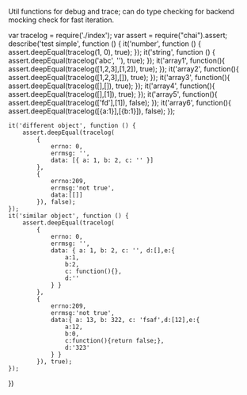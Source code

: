 
Util functions for debug and trace; can do type checking for backend mocking check for fast iteration.

var tracelog = require('./index');
var assert = require("chai").assert;
describe('test simple', function () {
    it('number', function () {
        assert.deepEqual(tracelog(1, 0), true);
    });
    it('string', function () {
        assert.deepEqual(tracelog('abc', ''), true);
    });
    it('array1', function(){
        assert.deepEqual(tracelog([1,2,3],[1,2]), true);
    });
    it('array2', function(){
        assert.deepEqual(tracelog([1,2,3],[]), true);
    });
    it('array3', function(){
        assert.deepEqual(tracelog([],[]), true);
    });
    it('array4', function(){
        assert.deepEqual(tracelog([],[1]), true);
    });
    it('array5', function(){
        assert.deepEqual(tracelog(['fd'],[1]), false);
    });
    it('array6', function(){
        assert.deepEqual(tracelog([{a:1}],[{b:1}]), false);
    });

    it('different object', function () {
        assert.deepEqual(tracelog(
            {
                errno: 0,
                errmsg: '',
                data: [{ a: 1, b: 2, c: '' }]
            },
            {
                errno:209,
                errmsg:'not true',
                data:[[]]
            }), false);
    });
    it('similar object', function () {
        assert.deepEqual(tracelog(
            {
                errno: 0,
                errmsg: '',
                data: { a: 1, b: 2, c: '', d:[],e:{
                    a:1,
                    b:2,
                    c: function(){},
                    d:''
                } }
            },
            {
                errno:209,
                errmsg:'not true',
                data:{ a: 13, b: 322, c: 'fsaf',d:[12],e:{
                    a:12,
                    b:0,
                    c:function(){return false;},
                    d:'323'
                } }
            }), true);
    });
})
